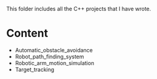 This folder includes all the C++ projects that I have wrote.

# Content

<!-- MarkdownTOC levels="1,2" autolink="true" -->
- Automatic_obstacle_avoidance
- Robot_path_finding_system
- Robotic_arm_motion_simulation
- Target_tracking
<!-- /MarkdownTOC -->
